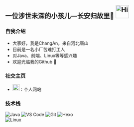 ## 一位涉世未深的小孩儿—长安归故里🥝 <img src="https://emojis.slackmojis.com/emojis/images/1588866973/8934/hellokittydance.gif?1588866973" alt="Hi" width="42" /> 

### 自我介绍



- 大家好，我是ChangAn，来自河北唐山
- 目前是一名小厂苦难打工人
- 对Java、前端、Linux等等感兴趣
- 欢迎光临我的Github 🍧



### 社交主页

- <a href="http://www.meng-zh.cloud/"><img height="22" width="22" src="http://www.meng-zh.cloud/favicon.ico"></a>：个人网站

### 技术栈
![Java](https://img.shields.io/badge/-Java-%23972fcd?style=flat&logo=OPENJDK)
![VS Code](https://img.shields.io/badge/-VSCode-%230066B8?style=flat&logo=visual-studio-code)
![Git](https://img.shields.io/badge/-Git-%23ED5A47?style=flat&logo=git&logoColor=%23ffffff)
![Hexo](https://img.shields.io/badge/-Hexo-%230e83cd?style=flat&logo=Hexo&logoColor=ffffff)\
![Linux](https://img.shields.io/badge/-Linux-%23fcc624?style=flat&logo=Linux&logoColor=242424)


